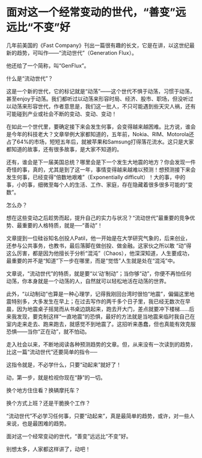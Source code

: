 # 面对这一个经常变动的世代，“善变”远远比“不变”好

几年前美国的《Fast Company》刊出一篇很有趣的长文，它是在讲，以这世纪最新的趋势，可叫作——“流动世代”（Generation Flux）。 

他还给了一个简称，叫“GenFlux”。 

什么是“流动世代”？ 

这是一个新的世代，它的标记就是“动荡”——这个世代不惧于动荡，习惯于动荡，甚至enjoy于动荡。我们都听过以动荡来形容时局、经济、股市、职场，但没听过以动荡来形容世代，作者意思是，我们这一批人，不只可能遇到些天灾人祸，还有可能碰到产业或社会不断的变动、变动、变动！ 

在如此一个世代里，要确定接下来会发生何事，会变得越来越困难。比方说，谁会是今年的科技老大？文章举例大家都知道的，五年前，Nokia、RIM、Motorola还占了64%的市场，短短五年后，就被苹果和Samsung打得落花流水。这只是大家都知道的故事，还有很多故事，是大家不知道的。 

还有，谁会是下一届美国总统？哪里会是下一个发生大地震的地方？你会发现一件奇怪的事，真的，尤其是到了这一年，事情变得越来越难以预测！想预测接下来会发生何事，已经变得“倍数地艰难”（Exponentially difficult）！大的事，中的事，小的事，细微至每个人的生活、工作、家庭，存在隐藏着很多很多可能的“变数”。 

怎么办？ 

想在这些变动之后趁势而起，提升自己的实力与状况？“流动世代”最重要的竞争优势、最重要的人格特质，就是──“善动”！ 

文章提到一位硅谷知名创投人Patil，他一开始是在大学研究气象的，后来创业，还参与公共事务，也教书，最后落脚在做创投、做金融。这家伙之所以敢 “动”得这么厉害，都是因为他擅长于分析“混沌”（Chaos），他深深知道，人生要成功，最重要的并不是“知道”下一步在哪里，而是“觉悟”人生就是处在“混沌”中。 

文章说，“流动世代”的特质，就是要“以‘动’制动”；当你够“动”，你便不再怕任何动荡，你本身就是一个动荡的人，自然就可以轻松地活在动荡的世界。 

此外，“以动制动”也算是一种心理学，记得我刚回台湾时很怕“地震”，偏偏这里地震特别多，大多发生在早上；在过去写作的两千多个日子里，我已经无数次在早 晨，因为地震桌子摇晃而从书桌边跳起来，跑去开大门，差点就要冲下楼梯……后来我发现，要克制这样“一直地震”的恐惧，最好的方法就是当地震来临时我自己在室内走来走去、跑来跑去，就感觉不到地震了。这招听来愚蠢，但也真能有效克服恐惧——当你“正在动”，就不怕动。 

走入社会以来，不断地阅读各种预测趋势的文章。但，从来没有一次读到的趋势，比这一篇“流动世代”还要简单的指令── 

这指令就是，不必学什么，只要“动起来”就好了！ 

动，第一步，就是检视你现在“静”的一切。 

换个地方住住看？换辆摩托车？ 

换个方式上班？还是干脆换个工作？ 

“流动世代”不必学习任何事，只要“动起来”，真是最简单的趋势，或许，对一些人来说，也是最困难的趋势。 

面对这一个经常变动的世代，“善变”远远比“不变”好。 

别想太多，人家都这样讲了，动吧！